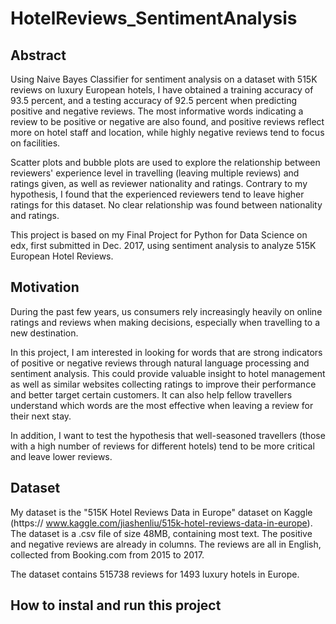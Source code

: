 # HotelReviews_SentimentAnalysis

## Abstract

Using Naive Bayes Classifier for sentiment analysis on a dataset with 515K reviews on luxury European hotels, I have obtained a training accuracy of 93.5 percent, and a testing accuracy of 92.5 percent when predicting positive and negative reviews. The most informative words indicating a review to be positive or negative are also found, and positive reviews reflect more on hotel staff and location, while highly negative reviews tend to focus on facilities.

Scatter plots and bubble plots are used to explore the relationship between reviewers' experience level in travelling (leaving multiple reviews) and ratings given, as well as reviewer nationality and ratings. Contrary to my hypothesis, I found that the experienced reviewers tend to leave higher ratings for this dataset. No clear relationship was found between nationality and ratings.

This project is based on my Final Project for Python for Data Science on edx, first submitted in Dec. 2017, using sentiment analysis to analyze 515K European Hotel Reviews.

## Motivation

During the past few years, us consumers rely increasingly heavily on online ratings and reviews when making decisions, especially when travelling to a new destination.

In this project, I am interested in looking for words that are strong indicators of positive or negative reviews through natural language processing and sentiment analysis. This could provide valuable insight to hotel management as well as similar websites collecting ratings to improve their performance and better target certain customers. It can also help fellow travellers understand which words are the most effective when leaving a review for their next stay.

In addition, I want to test the hypothesis that well-seasoned travellers (those with a high number of reviews for different hotels) tend to be more critical and leave lower reviews.

## Dataset

My dataset is the "515K Hotel Reviews Data in Europe" dataset on Kaggle (https:// www.kaggle.com/jiashenliu/515k-hotel-reviews-data-in-europe). The dataset is a .csv file of size 48MB, containing most text. The positive and negative reviews are already in columns. The reviews are all in English, collected from Booking.com from 2015 to 2017.

The dataset contains 515738 reviews for 1493 luxury hotels in Europe.

## How to instal and run this project





